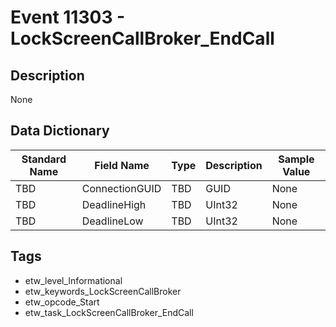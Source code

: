 # Event 11303 - LockScreenCallBroker_EndCall

## Description
None

## Data Dictionary
|Standard Name|Field Name|Type|Description|Sample Value|
|---|---|---|---|---|
|TBD|ConnectionGUID|TBD|GUID|None|None|
|TBD|DeadlineHigh|TBD|UInt32|None|None|
|TBD|DeadlineLow|TBD|UInt32|None|None|

## Tags
* etw_level_Informational
* etw_keywords_LockScreenCallBroker
* etw_opcode_Start
* etw_task_LockScreenCallBroker_EndCall